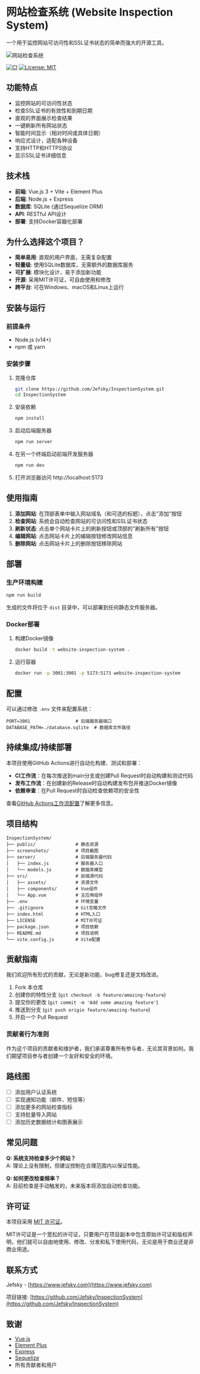 # 网站检查系统 (Website Inspection System)

一个用于监控网站可访问性和SSL证书状态的简单而强大的开源工具。

![网站检查系统](screenshots/preview.png)

[![CI](https://github.com/Jefsky/InspectionSystem/actions/workflows/ci.yml/badge.svg)](https://github.com/Jefsky/InspectionSystem/actions/workflows/ci.yml)
[![License: MIT](https://img.shields.io/badge/License-MIT-yellow.svg)](https://opensource.org/licenses/MIT)

## 功能特点

- 监控网站的可访问性状态
- 检查SSL证书的有效性和到期日期
- 直观的界面展示检查结果
- 一键刷新所有网站状态
- 智能时间显示（相对时间或具体日期）
- 响应式设计，适配各种设备
- 支持HTTP和HTTPS协议
- 显示SSL证书详细信息

## 技术栈

- **前端**: Vue.js 3 + Vite + Element Plus
- **后端**: Node.js + Express
- **数据库**: SQLite (通过Sequelize ORM)
- **API**: RESTful API设计
- **部署**: 支持Docker容器化部署

## 为什么选择这个项目？

- **简单易用**: 直观的用户界面，无需复杂配置
- **轻量级**: 使用SQLite数据库，无需额外的数据库服务
- **可扩展**: 模块化设计，易于添加新功能
- **开源**: 采用MIT许可证，可自由使用和修改
- **跨平台**: 可在Windows、macOS和Linux上运行

## 安装与运行

### 前提条件

- Node.js (v14+)
- npm 或 yarn

### 安装步骤

1. 克隆仓库
   ```bash
   git clone https://github.com/Jefsky/InspectionSystem.git
   cd InspectionSystem
   ```

2. 安装依赖
   ```bash
   npm install
   ```

3. 启动后端服务器
   ```bash
   npm run server
   ```

4. 在另一个终端启动前端开发服务器
   ```bash
   npm run dev
   ```

5. 打开浏览器访问 http://localhost:5173

## 使用指南

1. **添加网站**: 在顶部表单中输入网站域名（和可选的标题），点击"添加"按钮
2. **检查网站**: 系统会自动检查网站的可访问性和SSL证书状态
3. **刷新状态**: 点击单个网站卡片上的刷新按钮或顶部的"刷新所有"按钮
4. **编辑网站**: 点击网站卡片上的编辑按钮修改网站信息
5. **删除网站**: 点击网站卡片上的删除按钮移除网站

## 部署

### 生产环境构建

```bash
npm run build
```

生成的文件将位于 `dist` 目录中，可以部署到任何静态文件服务器。

### Docker部署

1. 构建Docker镜像
   ```bash
   docker build -t website-inspection-system .
   ```

2. 运行容器
   ```bash
   docker run -p 3001:3001 -p 5173:5173 website-inspection-system
   ```

## 配置

可以通过修改 `.env` 文件来配置系统：

```
PORT=3001                 # 后端服务器端口
DATABASE_PATH=./database.sqlite  # 数据库文件路径
```

## 持续集成/持续部署

本项目使用GitHub Actions进行自动化构建、测试和部署：

- **CI工作流**：在每次推送到main分支或创建Pull Request时自动构建和测试代码
- **发布工作流**：在创建新的Release时自动构建发布包并推送Docker镜像
- **依赖审查**：在Pull Request时自动检查依赖项的安全性

查看[GitHub Actions工作流配置](.github/workflows)了解更多信息。

## 项目结构

```
InspectionSystem/
├── public/               # 静态资源
├── screenshots/          # 项目截图
├── server/               # 后端服务器代码
│   ├── index.js          # 服务器入口
│   └── models.js         # 数据库模型
├── src/                  # 前端源代码
│   ├── assets/           # 资源文件
│   ├── components/       # Vue组件
│   └── App.vue           # 主应用组件
├── .env                  # 环境变量
├── .gitignore            # Git忽略文件
├── index.html            # HTML入口
├── LICENSE               # MIT许可证
├── package.json          # 项目依赖
├── README.md             # 项目说明
└── vite.config.js        # Vite配置
```

## 贡献指南

我们欢迎所有形式的贡献，无论是新功能、bug修复还是文档改进。

1. Fork 本仓库
2. 创建你的特性分支 (`git checkout -b feature/amazing-feature`)
3. 提交你的更改 (`git commit -m 'Add some amazing feature'`)
4. 推送到分支 (`git push origin feature/amazing-feature`)
5. 开启一个 Pull Request

### 贡献者行为准则

作为这个项目的贡献者和维护者，我们承诺尊重所有参与者，无论其背景如何。我们期望项目参与者创建一个友好和安全的环境。

## 路线图

- [ ] 添加用户认证系统
- [ ] 实现通知功能（邮件、短信等）
- [ ] 添加更多的网站检查指标
- [ ] 支持批量导入网站
- [ ] 添加历史数据统计和图表展示

## 常见问题

**Q: 系统支持检查多少个网站？**  
A: 理论上没有限制，但建议控制在合理范围内以保证性能。

**Q: 如何更改检查频率？**  
A: 目前检查是手动触发的，未来版本将添加自动检查功能。

## 许可证

本项目采用 [MIT 许可证](LICENSE)。

MIT许可证是一个宽松的许可证，只要用户在项目副本中包含原始许可证和版权声明，他们就可以自由地使用、修改、分发和私下使用代码，无论是用于商业还是非商业用途。

## 联系方式

Jefsky - [https://www.jefsky.com](https://www.jefsky.com)

项目链接: [https://github.com/Jefsky/InspectionSystem](https://github.com/Jefsky/InspectionSystem)

## 致谢

- [Vue.js](https://vuejs.org/)
- [Element Plus](https://element-plus.org/)
- [Express](https://expressjs.com/)
- [Sequelize](https://sequelize.org/)
- 所有贡献者和用户
